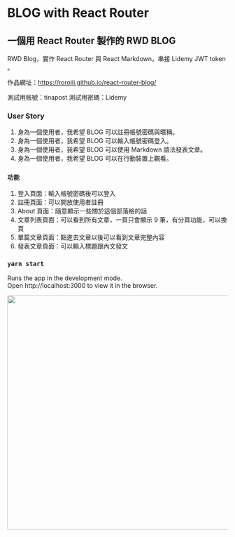 # BLOG with React Router
## 一個用 React Router 製作的 RWD BLOG
RWD Blog，實作 React Router 與 React Markdown，串接 Lidemy JWT token 。

作品網址：https://roroiii.github.io/react-router-blog/

測試用帳號：tinapost
測試用密碼：Lidemy

### User Story
1. 身為一個使用者，我希望 BLOG 可以註冊帳號密碼與暱稱。
2. 身為一個使用者，我希望 BLOG 可以輸入帳號密碼登入。
3. 身為一個使用者，我希望 BLOG 可以使用 Markdown 語法發表文章。
4. 身為一個使用者，我希望 BLOG 可以在行動裝置上觀看。


### `功能`

1. 登入頁面：輸入帳號密碼後可以登入
2. 註冊頁面：可以開放使用者註冊
3. About 頁面：隨意顯示一些關於這個部落格的話
4. 文章列表頁面：可以看到所有文章，一頁只會顯示 9 筆，有分頁功能，可以換頁
5. 單篇文章頁面：點進去文章以後可以看到文章完整內容
6. 發表文章頁面：可以輸入標題跟內文發文


### `yarn start`

Runs the app in the development mode.\
Open http://localhost:3000 to view it in the browser.

<img src="./public/react-blog.png" width="534">

